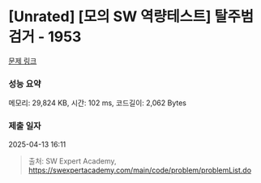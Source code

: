 # [Unrated] [모의 SW 역량테스트] 탈주범 검거 - 1953 

[문제 링크](https://swexpertacademy.com/main/code/problem/problemDetail.do?contestProbId=AV5PpLlKAQ4DFAUq) 

### 성능 요약

메모리: 29,824 KB, 시간: 102 ms, 코드길이: 2,062 Bytes

### 제출 일자

2025-04-13 16:11



> 출처: SW Expert Academy, https://swexpertacademy.com/main/code/problem/problemList.do